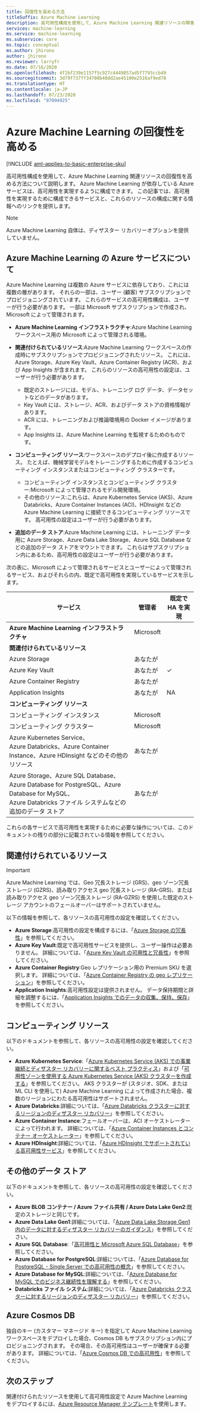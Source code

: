 ```yaml
---
title: 回復性を高める方法
titleSuffix: Azure Machine Learning
description: 高可用性構成を使用して、Azure Machine Learning 関連リソースの障害に対する回復性を高める方法について説明します。
services: machine-learning
ms.service: machine-learning
ms.subservice: core
ms.topic: conceptual
ms.author: jhirono
author: jhirono
ms.reviewer: larryfr
ms.date: 07/16/2020
ms.openlocfilehash: 4f2bf239e1157f5c927c4449857ad5f7793ccb49
ms.sourcegitcommit: 3d79f737ff34708b48dd2ae45100e2516af9ed78
ms.translationtype: HT
ms.contentlocale: ja-JP
ms.lasthandoff: 07/23/2020
ms.locfileid: "87094925"
---
```

# <a name="increase-the-resiliency-of-azure-machine-learning"></a>Azure Machine Learning の回復性を高める

[!INCLUDE [aml-applies-to-basic-enterprise-sku](../../includes/aml-applies-to-basic-enterprise-sku.md)]

高可用性構成を使用して、Azure Machine Learning 関連リソースの回復性を高める方法について説明します。 Azure Machine Learning が依存している Azure サービスは、高可用性を実現するように構成できます。 この記事では、高可用性を実現するために構成できるサービスと、これらのリソースの構成に関する情報へのリンクを提供します。

> [!NOTE]
> Azure Machine Learning 自体は、ディザスター リカバリーオプションを提供していません。

## <a name="understand-azure-services-for-azure-machine-learning"></a>Azure Machine Learning の Azure サービスについて

Azure Machine Learning は複数の Azure サービスに依存しており、これには複数の層があります。 それらの一部は、ユーザー (顧客) サブスクリプションでプロビジョニングされています。 これらのサービスの高可用性構成は、ユーザーが行う必要があります。 一部は Microsoft サブスクリプションで作成され、Microsoft によって管理されます。

* **Azure Machine Learning インフラストラクチャ**:Azure Machine Learning ワークスペース用の Microsoft によって管理される環境。

* **関連付けられているリソース**:Azure Machine Learning ワークスペースの作成時にサブスクリプションでプロビジョニングされたリソース。 これには、Azure Storage、Azure Key Vault、Azure Container Registry (ACR)、および App Insights が含まれます。 これらのリソースの高可用性の設定は、ユーザーが行う必要があります。
  * 既定のストレージには、モデル、トレーニング ログ データ、データセットなどのデータがあります。
  * Key Vault には、ストレージ、ACR、およびデータ ストアの資格情報があります。
  * ACR には、トレーニングおよび推論環境用の Docker イメージがあります。
  * App Insights は、Azure Machine Learning を監視するためのものです。

* **コンピューティング リソース**:ワークスペースのデプロイ後に作成するリソース。 たとえば、機械学習モデルをトレーニングするために作成するコンピューティング インスタンスまたはコンピューティング クラスターです。
  * コンピューティング インスタンスとコンピューティング クラスター:Microsoft によって管理されるモデル開発環境。
  * その他のリソース:これらは、Azure Kubernetes Service (AKS)、Azure Databricks、Azure Container Instances (ACI)、HDInsight などの Azure Machine Learning に接続できるコンピューティング リソースです。 高可用性の設定はユーザーが行う必要があります。

* **追加のデータ ストア**:Azure Machine Learning には、トレーニング データ用に Azure Storage、Azure Data Lake Storage、Azure SQL Database などの追加のデータ ストアをマウントできます。  これらはサブスクリプション内にあるため、高可用性の設定はユーザーが行う必要があります。

次の表に、Microsoft によって管理されるサービスとユーザーによって管理されるサービス、およびそれらの内、既定で高可用性を実現しているサービスを示します。

| サービス | 管理者 | 既定で HA を実現 |
| ----- | ----- | ----- |
| **Azure Machine Learning インフラストラクチャ** | Microsoft | |
| **関連付けられているリソース** |
| Azure Storage | あなたが | |
| Azure Key Vault | あなたが | ✓ |
| Azure Container Registry | あなたが | |
| Application Insights | あなたが | NA |
| **コンピューティング リソース** |
| コンピューティング インスタンス | Microsoft |  |
| コンピューティング クラスター | Microsoft |  |
| Azure Kubernetes Service、 <br>Azure Databricks、Azure Container Instance、Azure HDInsight などのその他のリソース | あなたが |  |
| Azure Storage、Azure SQL Database、<br> Azure Database for PostgreSQL、Azure Database for MySQL、 <br>Azure Databricks ファイル システムなどの追加のデータ ストア | あなたが | |

これらの各サービスで高可用性を実現するために必要な操作については、このドキュメントの残りの部分に記載されている情報を参照してください。

## <a name="associated-resources"></a>関連付けられているリソース

> [!IMPORTANT]
> Azure Machine Learning では、Geo 冗長ストレージ (GRS)、geo ゾーン冗長ストレージ (GZRS)、読み取りアクセス geo 冗長ストレージ (RA-GRS)、または読み取りアクセス geo ゾーン冗長ストレージ (RA-GZRS) を使用した既定のストレージ アカウントのフェールオーバーはサポートされていません。

以下の情報を参照して、各リソースの高可用性の設定を確認してください。

* **Azure Storage**:高可用性の設定を構成するには、「[Azure Storage の冗長性](https://docs.microsoft.com/azure/storage/common/storage-redundancy)」を参照してください。
* **Azure Key Vault**:既定で高可用性サービスを提供し、ユーザー操作は必要ありません。  詳細については、「[Azure Key Vault の可用性と冗長性](https://docs.microsoft.com/azure/key-vault/general/disaster-recovery-guidance)」を参照してください。
* **Azure Container Registry**:Geo レプリケーション用の Premium SKU を選択します。 詳細については、「[Azure Container Registry の geo レプリケーション](https://docs.microsoft.com/azure/container-registry/container-registry-geo-replication)」を参照してください。
* **Application Insights**:高可用性設定は提供されません。 データ保持期間と詳細を調整するには、「[Application Insights でのデータの収集、保持、保存](https://docs.microsoft.com/azure/azure-monitor/app/data-retention-privacy#how-long-is-the-data-kept)」を参照してください。

## <a name="compute-resources"></a>コンピューティング リソース

以下のドキュメントを参照して、各リソースの高可用性の設定を確認してください。

* **Azure Kubernetes Service**:「[Azure Kubernetes Service (AKS) での事業継続とディザスター リカバリーに関するベスト プラクティス](https://docs.microsoft.com/azure/aks/operator-best-practices-multi-region)」および「[可用性ゾーンを使用する Azure Kubernetes Service (AKS) クラスターを作成する](https://docs.microsoft.com/azure/aks/availability-zones)」を参照してください。 AKS クラスターが (スタジオ、SDK、または ML CLI を使用して) Azure Machine Learning によって作成された場合、複数のリージョンにわたる高可用性はサポートされません。
* **Azure Databricks**:詳細については、「[Azure Databricks クラスターに対するリージョンのディザスター リカバリー](https://docs.microsoft.com/azure/azure-databricks/howto-regional-disaster-recovery)」を参照してください。
* **Azure Container Instance**:フェールオーバーは、ACI オーケストレーターによって行われます。 詳細については、「[Azure Container Instances とコンテナー オーケストレーター](https://docs.microsoft.com/azure/container-instances/container-instances-orchestrator-relationship)」を参照してください。
* **Azure HDInsight**:詳細については、「[Azure HDInsight でサポートされている高可用性サービス](https://docs.microsoft.com/azure/hdinsight/hdinsight-high-availability-components)」を参照してください。

## <a name="additional-data-stores"></a>その他のデータ ストア

以下のドキュメントを参照して、各リソースの高可用性の設定を確認してください。

* **Azure BLOB コンテナー / Azure ファイル共有 / Azure Data Lake Gen2**:既定のストレージと同じです。
* **Azure Data Lake Gen1**:詳細については、「[Azure Data Lake Storage Gen1 内のデータに対するディザスター リカバリーのガイダンス](https://docs.microsoft.com/azure/data-lake-store/data-lake-store-disaster-recovery-guidance)」を参照してください。
* **Azure SQL Database**:「[高可用性と Microsoft Azure SQL Database](https://docs.microsoft.com/azure/sql-database/sql-database-high-availability)」を参照してください。
* **Azure Database for PostgreSQL**:詳細については、「[Azure Database for PostgreSQL - Single Server での高可用性の概念](https://docs.microsoft.com/azure/postgresql/concepts-high-availability)」を参照してください。
* **Azure Database for MySQL**:詳細については、「[Azure Database for MySQL でのビジネス継続性を理解する](https://docs.microsoft.com/azure/mysql/concepts-business-continuity)」を参照してください。
* **Databricks ファイル システム**:詳細については、「[Azure Databricks クラスターに対するリージョンのディザスター リカバリー](https://docs.microsoft.com/azure/azure-databricks/howto-regional-disaster-recovery)」を参照してください。

## <a name="azure-cosmos-db"></a>Azure Cosmos DB

独自のキー (カスタマー マネージド キー) を指定して Azure Machine Learning ワークスペースをデプロイした場合、Cosmos DB もサブスクリプション内にプロビジョニングされます。 その場合、その高可用性はユーザーが確保する必要があります。 詳細については、「[Azure Cosmos DB での高可用性](https://docs.microsoft.com/azure/cosmos-db/high-availability)」を参照してください。

## <a name="next-steps"></a>次のステップ

関連付けられたリソースを使用して高可用性設定で Azure Machine Learning をデプロイするには、[Azure Resource Manager テンプレート](https://github.com/Azure/azure-quickstart-templates/tree/master/201-machine-learning-advanced)を使用します。